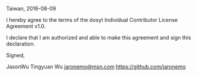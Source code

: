 Taiwan, 2016-08-09

I hereby agree to the terms of the dosyt Individual Contributor License
Agreement v1.0.

I declare that I am authorized and able to make this agreement and sign this
declaration.

Signed,

JasonWu Tingyuan Wu  jaronemo@msn.com  https://github.com/jaronemo
